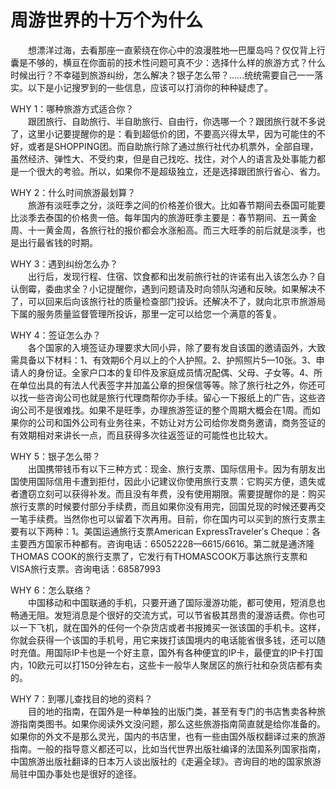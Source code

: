 # 周游世界的十万个为什么  

&emsp;&emsp;想漂洋过海，去看那座一直萦绕在你心中的浪漫胜地—巴厘岛吗？仅仅背上行囊是不够的，横亘在你面前的技术性问题可真不少：选择什么样的旅游方式？什么时候出行？不幸碰到旅游纠纷，怎么解决？银子怎么带？……统统需要自己一一落实。以下是小记搜罗到的一些信息，应该可以打消你的种种疑虑了。  

WHY 1：哪种旅游方式适合你？  
&emsp;&emsp;跟团旅行、自助旅行、半自助旅行、自由行，你选哪一个？跟团旅行就不多说了，这里小记要提醒你的是：看到超低价的团，不要高兴得太早，因为可能住的不好，或者是SHOPPING团。而自助旅行除了通过旅行社代办机票外，全部自理，虽然经济、弹性大、不受约束，但是自己找吃、找住，对个人的语言及处事能力都是一个很大的考验。所以，如果你不是超级独立，还是选择跟团旅行省心、省力。  

WHY 2：什么时间旅游最划算？  
&emsp;&emsp;旅游有淡旺季之分，淡旺季之间的价格差价很大。比如春节期间去泰国可能要比淡季去泰国的价格贵一倍。每年国内的旅游旺季主要是：春节期间、五一黄金周、十一黄金周，各旅行社的报价都会水涨船高。而三大旺季的前后就是淡季，也是出行最省钱的时期。  

WHY 3：遇到纠纷怎么办？  
&emsp;&emsp;出行后，发现行程、住宿、饮食都和出发前旅行社的许诺有出入该怎么办？自认倒霉，委曲求全？小记提醒你，遇到问题请及时向领队沟通和反映。如果解决不了，可以回来后向该旅行社的质量检查部门投诉。还解决不了，就向北京市旅游局下属的服务质量监督管理所投诉，那里一定可以给您一个满意的答复。  

WHY 4：签证怎么办？  
&emsp;&emsp;各个国家的入境签证办理要求大同小异，除了要有发自该国的邀请函外，大致需具备以下材料：1、有效期6个月以上的个人护照。2、护照照片5—10张。3、申请人的身份证。全家户口本的复印件及家庭成员情况配偶、父母、子女等。4、所在单位出具的有法人代表签字并加盖公章的担保信等等。除了旅行社之外，你还可以找一些咨询公司也就是旅行代理商帮你办手续。留心一下报纸上的广告，这些咨询公司不是很难找。如果不是旺季，办理旅游签证的整个周期大概会在1周。而如果你的公司和国外公司有业务往来，不妨让对方公司给你发商务邀请，商务签证的有效期相对来讲长一点，而且获得多次往返签证的可能性也比较大。  

WHY 5：银子怎么带？  
&emsp;&emsp;出国携带钱币有以下三种方式：现金、旅行支票、国际信用卡。因为有朋友出国使用国际信用卡遭到拒付，因此小记建议你使用旅行支票：它购买方便，遗失或者遭窃立刻可以获得补发。而且没有年费，没有使用期限。需要提醒你的是：购买旅行支票的时候要付部分手续费，而且如果你没有用完，回国兑现的时候还要再交一笔手续费。当然你也可以留着下次再用。目前，你在国内可以买到的旅行支票主要有以下两种：1。美国运通旅行支票American ExpressTraveler′s Cheque：各主要西方国家币种都有。咨询电话：65052228—6615/6616。第二就是通济隆THOMAS COOK的旅行支票了，它发行有THOMASCOOK万事达旅行支票和VISA旅行支票。咨询电话：68587993  

WHY 6：怎么联络？  
&emsp;&emsp;中国移动和中国联通的手机，只要开通了国际漫游功能，都可使用，短消息也畅通无阻。发短消息是个很好的交流方式，可以节省极其昂贵的漫游话费。你也可以一下飞机，就在国外的任何一个杂货店或者书报摊买一张该国的手机卡。这样，你就会获得一个该国的手机号，用它来拨打该国境内的电话能省很多钱，还可以随时充值。用国际IP卡也是一个好主意，国外有各种便宜的IP卡，最便宜的IP卡打国内，10欧元可以打150分钟左右，这些卡一般华人聚居区的旅行社和杂货店都有卖的。  

WHY 7：到哪儿查找目的地的资料？  
&emsp;&emsp;目的地的指南，在国外是一种单独的出版门类，甚至有专门的书店售卖各种旅游指南类图书。如果你阅读外文没问题，那么这些旅游指南简直就是给你准备的。如果你的外文不是那么灵光，国内的书店里，也有一些由国外版权翻译过来的旅游指南。一般的指导意义都还可以，比如当代世界出版社编译的法国系列国家指南，中国旅游出版社翻译的日本万人谈出版社的《走遍全球》。咨询目的地的国家旅游局驻中国办事处也是很好的途径。  
